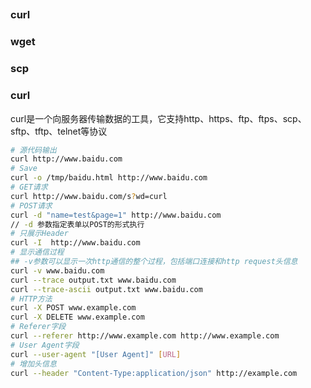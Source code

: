 ##

### curl

### wget

### scp


### curl

curl是一个向服务器传输数据的工具，它支持http、https、ftp、ftps、scp、sftp、tftp、telnet等协议

```bash
# 源代码输出
curl http://www.baidu.com
# Save
curl -o /tmp/baidu.html http://www.baidu.com
# GET请求
curl http://www.baidu.com/s?wd=curl
# POST请求
curl -d "name=test&page=1" http://www.baidu.com
// -d 参数指定表单以POST的形式执行
# 只展示Header
curl -I  http://www.baidu.com
# 显示通信过程
## -v参数可以显示一次http通信的整个过程，包括端口连接和http request头信息
curl -v www.baidu.com
curl --trace output.txt www.baidu.com
curl --trace-ascii output.txt www.baidu.com
# HTTP方法
curl -X POST www.example.com
curl -X DELETE www.example.com
# Referer字段
curl --referer http://www.example.com http://www.example.com
# User Agent字段
curl --user-agent "[User Agent]" [URL]
# 增加头信息
curl --header "Content-Type:application/json" http://example.com
```
